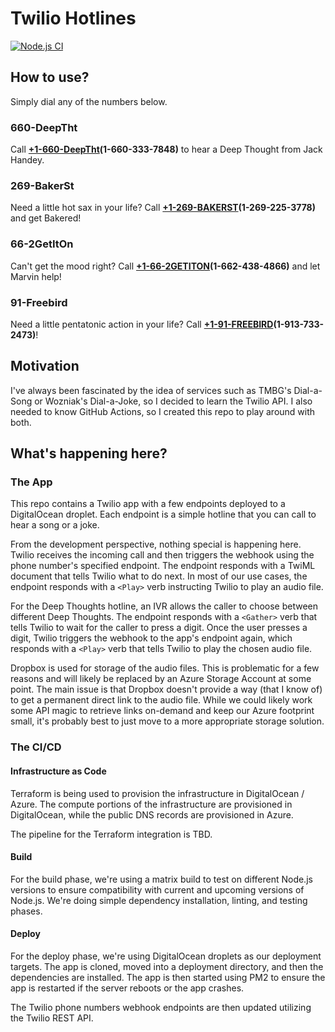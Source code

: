 # Twilio Hotlines

[![Node.js CI](https://github.com/rodmhgl/twilio_apps/actions/workflows/main.yml/badge.svg)](https://github.com/rodmhgl/twilio_apps/actions/workflows/main.yml)

## How to use?

Simply dial any of the numbers below.

### 660-DeepTht

Call **[+1-660-DeepTht](tel:16603337848)(1-660-333-7848)** to hear a Deep Thought from Jack Handey.

### 269-BakerSt

Need a little hot sax in your life? Call **[+1-269-BAKERST](tel:12692253778)(1-269-225-3778)** and get Bakered!

### 66-2GetItOn

Can't get the mood right? Call **[+1-66-2GETITON](tel:16624384866)(1-662-438-4866)** and let Marvin help!

### 91-Freebird

Need a little pentatonic action in your life? Call **[+1-91-FREEBIRD](tel:19137332473)(1-913-733-2473)**!

## Motivation

I've always been fascinated by the idea of services such as TMBG's Dial-a-Song or Wozniak's Dial-a-Joke, so I decided to learn the Twilio API. I also needed to know GitHub Actions, so I created this repo to play around with both.

## What's happening here?

### The App

This repo contains a Twilio app with a few endpoints deployed to a DigitalOcean droplet. Each endpoint is a simple hotline that you can call to hear a song or a joke.

From the development perspective, nothing special is happening here. Twilio receives the incoming call and then triggers the webhook using the phone number's specified endpoint. The endpoint responds with a TwiML document that tells Twilio what to do next. In most of our use cases, the endpoint responds with a `<Play>` verb instructing Twilio to play an audio file.

For the Deep Thoughts hotline, an IVR allows the caller to choose between different Deep Thoughts. The endpoint responds with a `<Gather>` verb that tells Twilio to wait for the caller to press a digit. Once the user presses a digit, Twilio triggers the webhook to the app's endpoint again, which responds with a `<Play>` verb that tells Twilio to play the chosen audio file.

Dropbox is used for storage of the audio files. This is problematic for a few reasons and will likely be replaced by an Azure Storage Account at some point. The main issue is that Dropbox doesn't provide a way (that I know of) to get a permanent direct link to the audio file. While we could likely work some API magic to retrieve links on-demand and keep our Azure footprint small, it's probably best to just move to a more appropriate storage solution.

### The CI/CD

#### Infrastructure as Code

Terraform is being used to provision the infrastructure in DigitalOcean / Azure. The compute portions of the infrastructure are provisioned in DigitalOcean, while the public DNS records are provisioned in Azure.

The pipeline for the Terraform integration is TBD.

#### Build

For the build phase, we're using a matrix build to test on different Node.js versions to ensure compatibility with current and upcoming versions of Node.js. We're doing simple dependency installation, linting, and testing phases.

#### Deploy

For the deploy phase, we're using DigitalOcean droplets as our deployment targets. The app is cloned, moved into a deployment directory, and then the dependencies are installed. The app is then started using PM2 to ensure the app is restarted if the server reboots or the app crashes.

The Twilio phone numbers webhook endpoints are then updated utilizing the Twilio REST API.
